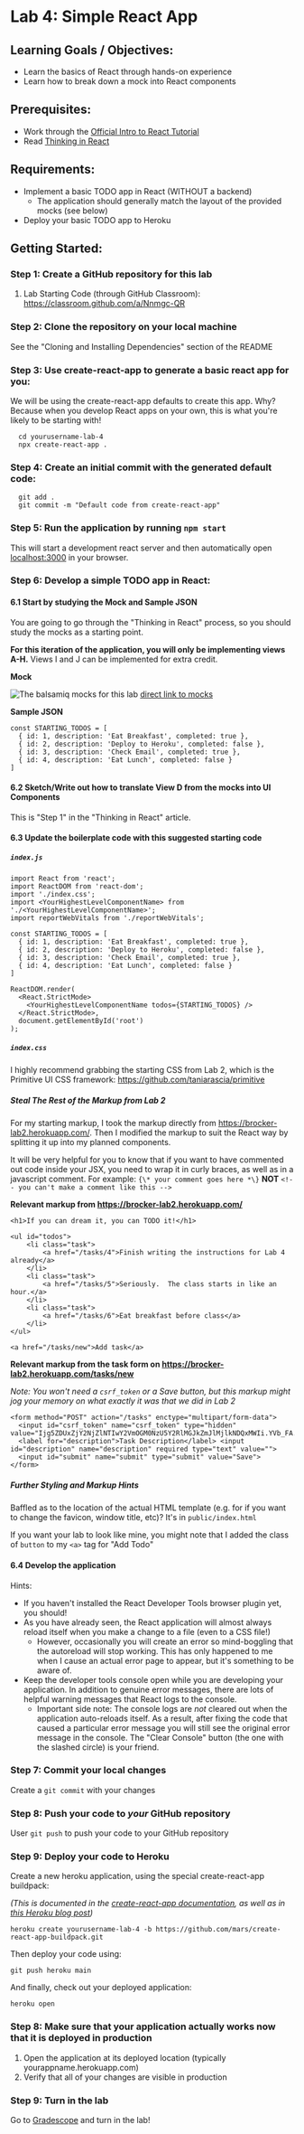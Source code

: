 # Lab 4: Simple React App

## Learning Goals / Objectives:

* Learn the basics of React through hands-on experience
* Learn how to break down a mock into React components

## Prerequisites:

* Work through the [Official Intro to React Tutorial](https://reactjs.org/tutorial/tutorial.html)
* Read [Thinking in React](https://reactjs.org/docs/thinking-in-react.html)

## Requirements:

* Implement a basic TODO app in React (WITHOUT a backend)
  * The application should generally match the layout of the provided mocks (see below)
* Deploy your basic TODO app to Heroku

## Getting Started:

### Step 1: Create a GitHub repository for this lab

1. Lab Starting Code (through GitHub Classroom): https://classroom.github.com/a/Nnmgc-QR

### Step 2: Clone the repository on your local machine

See the "Cloning and Installing Dependencies" section of the README

### Step 3: Use create-react-app to generate a basic react app for you:

We will be using the create-react-app defaults to create this app.  Why?  Because when you develop React apps on your own, this is what you're likely to be starting with!

```
  cd yourusername-lab-4
  npx create-react-app .
```

### Step 4: Create an initial commit with the generated default code:
```
  git add .
  git commit -m "Default code from create-react-app"
```

### Step 5: Run the application by running `npm start`

This will start a development react server and then automatically open [localhost:3000](http://localhost:3000) in your browser.

### Step 6: Develop a simple TODO app in React:

#### 6.1 Start by studying the Mock and Sample JSON

You are going to go through the "Thinking in React" process, so you should study the mocks as a starting point.

**For this iteration of the application, you will only be implementing views A-H.**  Views I and J can be implemented for extra credit.

**Mock**

![The balsamiq mocks for this lab](lab-04-mocks.png)
[direct link to mocks](lab-04-mocks.png)


**Sample JSON**

```
const STARTING_TODOS = [
  { id: 1, description: 'Eat Breakfast', completed: true },
  { id: 2, description: 'Deploy to Heroku', completed: false },
  { id: 3, description: 'Check Email', completed: true },
  { id: 4, description: 'Eat Lunch', completed: false }
]
```

#### 6.2 Sketch/Write out how to translate View D from the mocks into UI Components

This is "Step 1" in the "Thinking in React" article.

#### 6.3 Update the boilerplate code with this suggested starting code

##### `index.js`

```
import React from 'react';
import ReactDOM from 'react-dom';
import './index.css';
import <YourHighestLevelComponentName> from './<YourHighestLevelComponentName>';
import reportWebVitals from './reportWebVitals';

const STARTING_TODOS = [
  { id: 1, description: 'Eat Breakfast', completed: true },
  { id: 2, description: 'Deploy to Heroku', completed: false },
  { id: 3, description: 'Check Email', completed: true },
  { id: 4, description: 'Eat Lunch', completed: false }
]

ReactDOM.render(
  <React.StrictMode>
    <YourHighestLevelComponentName todos={STARTING_TODOS} />
  </React.StrictMode>,
  document.getElementById('root')
);
```

##### `index.css`

I highly recommend grabbing the starting CSS from Lab 2, which is the Primitive UI CSS framework: https://github.com/taniarascia/primitive

##### Steal The Rest of the Markup from Lab 2

For my starting markup, I took the markup directly from https://brocker-lab2.herokuapp.com/.  Then I modified the markup to suit the React way by splitting it up into my planned components.  

It will be very helpful for you to know that if you want to have commented out code inside your JSX, you need to wrap it in curly braces, as well as in a javascript comment.  For example: `{\* your comment goes here *\}` **NOT** `<!-- you can't make a comment like this -->`

**Relevant markup from https://brocker-lab2.herokuapp.com/**
```
<h1>If you can dream it, you can TODO it!</h1>

<ul id="todos">
    <li class="task">
        <a href="/tasks/4">Finish writing the instructions for Lab 4 already</a>
    </li>
    <li class="task">
        <a href="/tasks/5">Seriously.  The class starts in like an hour.</a>
    </li>
    <li class="task">
        <a href="/tasks/6">Eat breakfast before class</a>
    </li>
</ul>

<a href="/tasks/new">Add task</a>
```

**Relevant markup from the task form on https://brocker-lab2.herokuapp.com/tasks/new**

_Note: You won't need a `csrf_token` or a Save button, but this markup might jog your memory on what exactly it was that we did in Lab 2_
```
<form method="POST" action="/tasks" enctype="multipart/form-data">
  <input id="csrf_token" name="csrf_token" type="hidden" value="Ijg5ZDUxZjY2NjZlNTIwY2VmOGM0NzU5Y2RlMGJkZmJlMjlkNDQxMWIi.YVb_FA.NY314M8XhLrgX0pU7_cCkUDBEXY">
  <label for="description">Task Description</label> <input id="description" name="description" required type="text" value="">
  <input id="submit" name="submit" type="submit" value="Save">
</form>
```

##### Further Styling and Markup Hints

Baffled as to the location of the actual HTML template (e.g. for if you want to change the favicon, window title, etc)?  It's in `public/index.html`

If you want your lab to look like mine, you might note that I added the class of `button` to my `<a>` tag for "Add Todo"

#### 6.4 Develop the application

Hints:
* If you haven't installed the React Developer Tools browser plugin yet, you should!
* As you have already seen, the React application will almost always reload itself when you make a change to a file (even to a CSS file!)
  * However, occasionally you will create an error so mind-boggling that the autoreload will stop working.  This has only happened to me when I cause an actual error page to appear, but it's something to be aware of.
* Keep the developer tools console open while you are developing your application.  In addition to genuine error messages, there are lots of helpful warning messages that React logs to the console.
  * Important side note:  The console logs are *not* cleared out when the application auto-reloads itself.  As a result, after fixing the code that caused a particular error message you will still see the original error message in the console.  The "Clear Console" button (the one with the slashed circle) is your friend.


### Step 7: Commit your local changes

Create a `git commit` with your changes

### Step 8: Push your code to *your* GitHub repository

User `git push` to push your code to your GitHub repository

### Step 9: Deploy your code to Heroku

Create a new heroku application, using the special create-react-app buildpack:

_(This is documented in the [create-react-app documentation](https://create-react-app.dev/docs/deployment/#heroku), as well as in [this Heroku blog post](https://blog.heroku.com/deploying-react-with-zero-configuration))_

```
heroku create yourusername-lab-4 -b https://github.com/mars/create-react-app-buildpack.git
```

Then deploy your code using:

```
git push heroku main
```

And finally, check out your deployed application:

```
heroku open
```

### Step 8: Make sure that your application actually works now that it is deployed in production

1. Open the application at its deployed location (typically yourappname.herokuapp.com)
2. Verify that all of your changes are visible in production

### Step 9: Turn in the lab

Go to [Gradescope](https://www.gradescope.com/) and turn in the lab!
